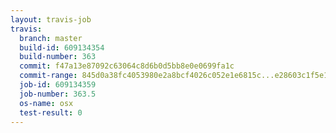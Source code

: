 ```yaml
---
layout: travis-job
travis:
  branch: master
  build-id: 609134354
  build-number: 363
  commit: f47a13e87092c63064c8d6b0d5bb8e0e0699fa1c
  commit-range: 845d0a38fc4053980e2a8bcf4026c052e1e6815c...e28603c1f5e17f5cc435adcd9130ae6e81a46f44
  job-id: 609134359
  job-number: 363.5
  os-name: osx
  test-result: 0
---
```

